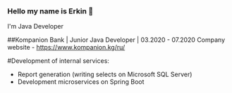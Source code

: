 ### Hello my name is Erkin 👋

I'm Java Developer

##Kompanion Bank | Junior Java Developer | 03.2020 - 07.2020
Company website - https://www.kompanion.kg/ru/

#Development of internal services:
- Report generation (writing selects on Microsoft SQL Server)
- Development microservices on Spring Boot



<!--
**ERERkin/ERERkin** is a ✨ _special_ ✨ repository because its `README.md` (this file) appears on your GitHub profile.

Here are some ideas to get you started:

- 🔭 I’m currently working on ...
- 🌱 I’m currently learning ...
- 👯 I’m looking to collaborate on ...
- 🤔 I’m looking for help with ...
- 💬 Ask me about ...
- 📫 How to reach me: ...
- 😄 Pronouns: ...
- ⚡ Fun fact: ...
-->
